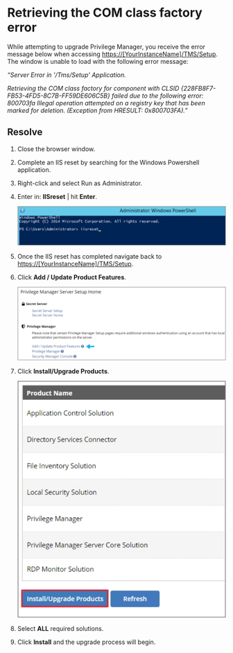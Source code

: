 [title]: # (Retrieving the COM class factory error)
[tags]: # (error, upgrading)
[priority]: # (2)
# Retrieving the COM class factory error

While attempting to upgrade Privilege Manager, you receive the error message
below when accessing
[https://[YourInstanceName]/TMS/Setup](https://[YourInstanceName]/TMS/Setup).
The window is unable to load with the following error message:

*“Server Error in '/Tms/Setup' Application.*

*Retrieving the COM class factory for component with CLSID
{228FB8F7-FB53-4FD5-8C7B-FF59DE606C5B} failed due to the following error:
800703fa Illegal operation attempted on a registry key that has been marked for
deletion. (Exception from HRESULT: 0x800703FA).”*

Resolve
-------

1.  Close the browser window.

2.  Complete an IIS reset by searching for the Windows Powershell application.

3.  Right-click and select Run as Administrator.

4.  Enter in: **IISreset** \| hit **Enter**.

    ![](images/retrieving-the-com-class-factory-for-component-with-clsid/0341372347001c7ea7415c698fd128e6.png)

5.  Once the IIS reset has completed navigate back to
    [https://[YourInstanceName]/TMS/Setup](https://[YourInstanceName]/TMS/Setup).

6.  Click **Add / Update Product Features**.

    ![](images/retrieving-the-com-class-factory-for-component-with-clsid/e58128dfd07eab0b44b75ff3a5995345.png)

7.  Click **Install/Upgrade Products**.

    ![](images/retrieving-the-com-class-factory-for-component-with-clsid/540aed95f5b8269c133aa43e6e32a01c.png)

1.  Select **ALL** required solutions.

2.  Click **Install** and the upgrade process will begin.

